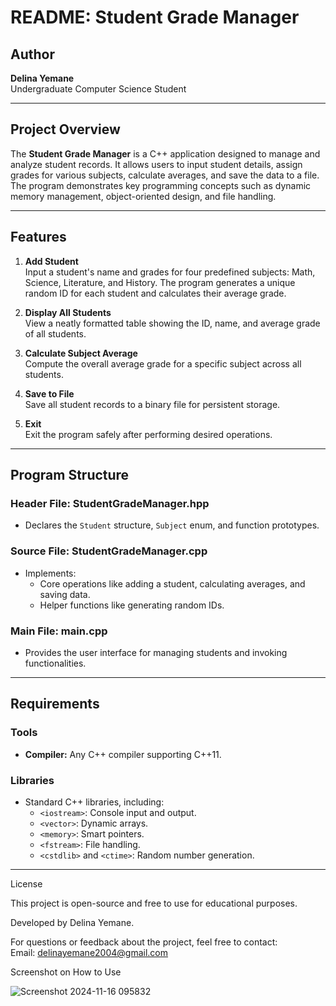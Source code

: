 # README: Student Grade Manager
## Author

**Delina Yemane**  
Undergraduate Computer Science Student  


---

## Project Overview

The **Student Grade Manager** is a C++ application designed to manage and analyze student records. It allows users to input student details, assign grades for various subjects, calculate averages, and save the data to a file. The program demonstrates key programming concepts such as dynamic memory management, object-oriented design, and file handling.

---

## Features

1. **Add Student**  
   Input a student's name and grades for four predefined subjects: Math, Science, Literature, and History. The program generates a unique random ID for each student and calculates their average grade.

2. **Display All Students**  
   View a neatly formatted table showing the ID, name, and average grade of all students.

3. **Calculate Subject Average**  
   Compute the overall average grade for a specific subject across all students.

4. **Save to File**  
   Save all student records to a binary file for persistent storage.

5. **Exit**  
   Exit the program safely after performing desired operations.

---

## Program Structure

### Header File: **StudentGradeManager.hpp**
- Declares the `Student` structure, `Subject` enum, and function prototypes.

### Source File: **StudentGradeManager.cpp**
- Implements:
  - Core operations like adding a student, calculating averages, and saving data.
  - Helper functions like generating random IDs.

### Main File: **main.cpp**
- Provides the user interface for managing students and invoking functionalities.

---

## Requirements

### Tools
- **Compiler:** Any C++ compiler supporting C++11.  

### Libraries
- Standard C++ libraries, including:
  - `<iostream>`: Console input and output.
  - `<vector>`: Dynamic arrays.
  - `<memory>`: Smart pointers.
  - `<fstream>`: File handling.
  - `<cstdlib>` and `<ctime>`: Random number generation.

---


License

This project is open-source and free to use for educational purposes.

Developed by Delina Yemane.

For questions or feedback about the project, feel free to contact:  
Email: delinayemane2004@gmail.com

Screenshot on How to Use

![Screenshot 2024-11-16 095832](https://github.com/user-attachments/assets/07d65704-6e43-4117-aca9-92b8528ec425)




